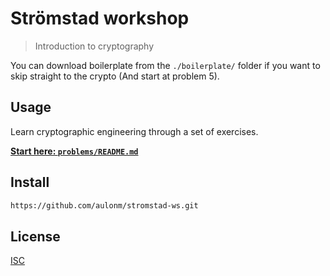 # Strömstad workshop

> Introduction to cryptography

You can download boilerplate from the `./boilerplate/` folder if you want to skip straight to the crypto (And start at problem 5). 

## Usage

Learn cryptographic engineering through a set of exercises.

[**Start here: `problems/README.md`**](problems/README.md)

## Install

```sh
https://github.com/aulonm/stromstad-ws.git
```

## License

[ISC](LICENSE)
